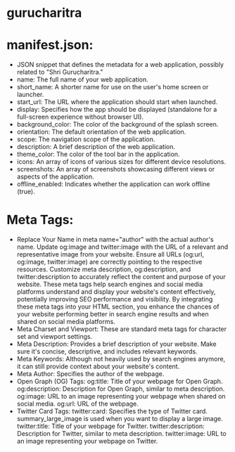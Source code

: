 # gurucharitra

# manifest.json:

- JSON snippet that defines the metadata for a web application, possibly related to "Shri Gurucharitra."
- name: The full name of your web application.
- short_name: A shorter name for use on the user's home screen or launcher.
- start_url: The URL where the application should start when launched.
- display: Specifies how the app should be displayed (standalone for a full-screen experience without browser UI).
- background_color: The color of the background of the splash screen.
- orientation: The default orientation of the web application.
- scope: The navigation scope of the application.
- description: A brief description of the web application.
- theme_color: The color of the tool bar in the application.
- icons: An array of icons of various sizes for different device resolutions.
- screenshots: An array of screenshots showcasing different views or aspects of the application.
- offline_enabled: Indicates whether the application can work offline (true).

# Meta Tags:
- Replace Your Name in meta name="author" with the actual author's name. Update og:image and twitter:image with the URL of a relevant and representative image from your website.
Ensure all URLs (og:url, og:image, twitter:image) are correctly pointing to the respective resources.
Customize meta description, og:description, and twitter:description to accurately reflect the content and purpose of your website.
These meta tags help search engines and social media platforms understand and display your website's content effectively, potentially improving SEO performance and visibility.
By integrating these meta tags into your HTML <head> section, you enhance the chances of your website performing better in search engine results and when shared on social media platforms.
- Meta Charset and Viewport: These are standard meta tags for character set and viewport settings.
- Meta Description: Provides a brief description of your website. Make sure it's concise, descriptive, and includes relevant keywords.
- Meta Keywords: Although not heavily used by search engines anymore, it can still provide context about your website's content.
- Meta Author: Specifies the author of the webpage.
- Open Graph (OG) Tags:
  og:title: Title of your webpage for Open Graph.
  og:description: Description for Open Graph, similar to meta description.
  og:image: URL to an image representing your webpage when shared on social media.
  og:url: URL of the webpage.
- Twitter Card Tags:
  twitter:card: Specifies the type of Twitter card. summary_large_image is used when you want to display a large image.
  twitter:title: Title of your webpage for Twitter.
  twitter:description: Description for Twitter, similar to meta description.
  twitter:image: URL to an image representing your webpage on Twitter.

